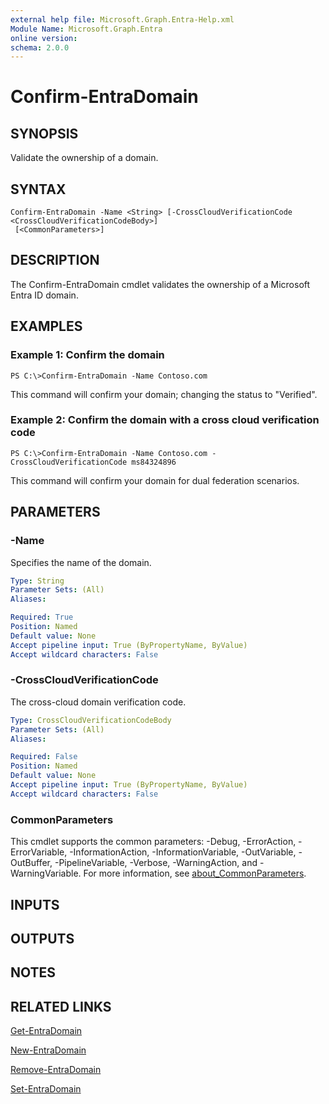 ```yaml
---
external help file: Microsoft.Graph.Entra-Help.xml
Module Name: Microsoft.Graph.Entra
online version:
schema: 2.0.0
---
```


# Confirm-EntraDomain

## SYNOPSIS
Validate the ownership of a domain.

## SYNTAX

```
Confirm-EntraDomain -Name <String> [-CrossCloudVerificationCode <CrossCloudVerificationCodeBody>]
 [<CommonParameters>]
```

## DESCRIPTION
The Confirm-EntraDomain cmdlet validates the ownership of a Microsoft Entra ID domain.

## EXAMPLES

### Example 1: Confirm the domain
```
PS C:\>Confirm-EntraDomain -Name Contoso.com
```

This command will confirm your domain; changing the status to "Verified".

### Example 2: Confirm the domain with a cross cloud verification code
```
PS C:\>Confirm-EntraDomain -Name Contoso.com -CrossCloudVerificationCode ms84324896
```

This command will confirm your domain for dual federation scenarios.

## PARAMETERS

### -Name
Specifies the name of the domain.

```yaml
Type: String
Parameter Sets: (All)
Aliases:

Required: True
Position: Named
Default value: None
Accept pipeline input: True (ByPropertyName, ByValue)
Accept wildcard characters: False
```

### -CrossCloudVerificationCode
The cross-cloud domain verification code.

```yaml
Type: CrossCloudVerificationCodeBody
Parameter Sets: (All)
Aliases:

Required: False
Position: Named
Default value: None
Accept pipeline input: True (ByPropertyName, ByValue)
Accept wildcard characters: False
```

### CommonParameters
This cmdlet supports the common parameters: -Debug, -ErrorAction, -ErrorVariable, -InformationAction, -InformationVariable, -OutVariable, -OutBuffer, -PipelineVariable, -Verbose, -WarningAction, and -WarningVariable. For more information, see [about_CommonParameters](http://go.microsoft.com/fwlink/?LinkID=113216).

## INPUTS

## OUTPUTS

## NOTES

## RELATED LINKS

[Get-EntraDomain]()

[New-EntraDomain]()

[Remove-EntraDomain]()

[Set-EntraDomain]()

